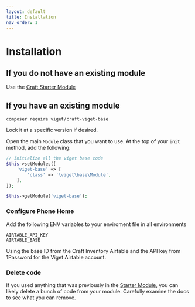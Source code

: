 ```yaml
---
layout: default
title: Installation
nav_order: 1
---
```


# Installation

## If you do not have an existing module

Use the [Craft Starter Module](https://github.com/vigetlabs/craft-starter-module)

## If you have an existing module

```
composer require viget/craft-viget-base
```

Lock it at a specific version if desired.

Open the main `Module` class that you want to use. At the top of your `init` method, add the following:

```php
// Initialize all the viget base code
$this->setModules([
    'viget-base' => [
        'class' => '\viget\base\Module',
    ],
]);

$this->getModule('viget-base');
```

### Configure Phone Home

Add the following ENV variables to your enviroment file in all environments

```
AIRTABLE_API_KEY
AIRTABLE_BASE
```

Using the base ID from the Craft Inventory Airtable and the API key from 1Password for the Viget Airtable account.

### Delete code

If you used anything that was previously in the [Starter Module](https://github.com/vigetlabs/craft-starter-module), you can likely delete a bunch of code from your module. Carefully examine the docs to see what you can remove.
